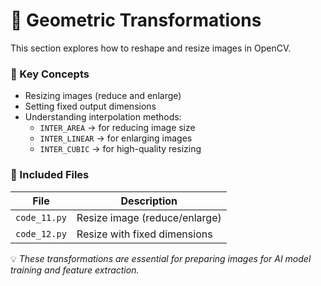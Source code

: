 # 🧩 Geometric Transformations

This section explores how to reshape and resize images in OpenCV.

### 🧠 Key Concepts
- Resizing images (reduce and enlarge)
- Setting fixed output dimensions
- Understanding interpolation methods:
  - `INTER_AREA` → for reducing image size  
  - `INTER_LINEAR` → for enlarging images  
  - `INTER_CUBIC` → for high-quality resizing  

### 📂 Included Files
| File | Description |
|------|--------------|
| `code_11.py` | Resize image (reduce/enlarge) |
| `code_12.py` | Resize with fixed dimensions |

💡 *These transformations are essential for preparing images for AI model training and feature extraction.*


